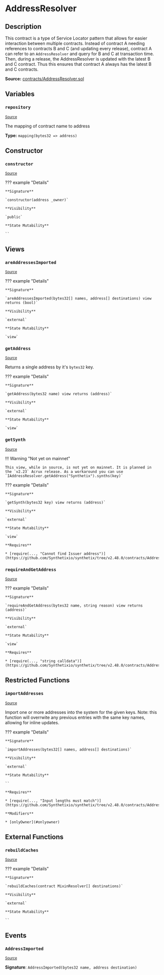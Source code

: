 # AddressResolver

## Description

This contract is a type of Service Locator pattern that allows for easier interaction between multiple contracts. Instead of contract A needing references to contracts B and C (and updating every release), contract A can refer to an `AddressResolver` and query for B and C at transaction time. Then, during a release, the AddressResolver is updated with the latest B and C contract. Thus this ensures that contract A always has the latest B and C contracts.

**Source:** [contracts/AddressResolver.sol](https://github.com/Synthetixio/synthetix/tree/v2.48.0/contracts/AddressResolver.sol)

## Variables

### `repository`

<sub>[Source](https://github.com/Synthetixio/synthetix/tree/v2.48.0/contracts/AddressResolver.sol#L13)</sub>

The mapping of contract name to address

**Type:** `mapping(bytes32 => address)`

## Constructor

### `constructor`

<sub>[Source](https://github.com/Synthetixio/synthetix/tree/v2.48.0/contracts/AddressResolver.sol#L15)</sub>

??? example "Details"

    **Signature**

    `constructor(address _owner)`

    **Visibility**

    `public`

    **State Mutability**

    ``

## Views

### `areAddressesImported`

<sub>[Source](https://github.com/Synthetixio/synthetix/tree/v2.48.0/contracts/AddressResolver.sol#L40)</sub>

??? example "Details"

    **Signature**

    `areAddressesImported(bytes32[] names, address[] destinations) view returns (bool)`

    **Visibility**

    `external`

    **State Mutability**

    `view`

### `getAddress`

<sub>[Source](https://github.com/Synthetixio/synthetix/tree/v2.48.0/contracts/AddressResolver.sol#L49)</sub>

Returns a single address by it's `bytes32` key.

??? example "Details"

    **Signature**

    `getAddress(bytes32 name) view returns (address)`

    **Visibility**

    `external`

    **State Mutability**

    `view`

### `getSynth`

<sub>[Source](https://github.com/Synthetixio/synthetix/tree/v2.48.0/contracts/AddressResolver.sol#L59)</sub>

!!! Warning "Not yet on mainnet"

    This view, while in source, is not yet on mainnet. It is planned in the `v2.23` Acrux release. As a workaround you can use `IAddressResolver.getAddress("Synthetix").synths(key)`

??? example "Details"

    **Signature**

    `getSynth(bytes32 key) view returns (address)`

    **Visibility**

    `external`

    **State Mutability**

    `view`

    **Requires**

    * [require(..., "Cannot find Issuer address")](https://github.com/Synthetixio/synthetix/tree/v2.48.0/contracts/AddressResolver.sol#L61)

### `requireAndGetAddress`

<sub>[Source](https://github.com/Synthetixio/synthetix/tree/v2.48.0/contracts/AddressResolver.sol#L53)</sub>

??? example "Details"

    **Signature**

    `requireAndGetAddress(bytes32 name, string reason) view returns (address)`

    **Visibility**

    `external`

    **State Mutability**

    `view`

    **Requires**

    * [require(..., "string calldata")](https://github.com/Synthetixio/synthetix/tree/v2.48.0/contracts/AddressResolver.sol#L55)

## Restricted Functions

### `importAddresses`

<sub>[Source](https://github.com/Synthetixio/synthetix/tree/v2.48.0/contracts/AddressResolver.sol#L19)</sub>

Import one or more addresses into the system for the given keys. Note: this function will overrwite any previous entries with the same key names, allowing for inline updates.

??? example "Details"

    **Signature**

    `importAddresses(bytes32[] names, address[] destinations)`

    **Visibility**

    `external`

    **State Mutability**

    ``

    **Requires**

    * [require(..., "Input lengths must match")](https://github.com/Synthetixio/synthetix/tree/v2.48.0/contracts/AddressResolver.sol#L20)

    **Modifiers**

    * [onlyOwner](#onlyowner)

## External Functions

### `rebuildCaches`

<sub>[Source](https://github.com/Synthetixio/synthetix/tree/v2.48.0/contracts/AddressResolver.sol#L32)</sub>

??? example "Details"

    **Signature**

    `rebuildCaches(contract MixinResolver[] destinations)`

    **Visibility**

    `external`

    **State Mutability**

    ``

## Events

### `AddressImported`

<sub>[Source](https://github.com/Synthetixio/synthetix/tree/v2.48.0/contracts/AddressResolver.sol#L67)</sub>

**Signature**: `AddressImported(bytes32 name, address destination)`
